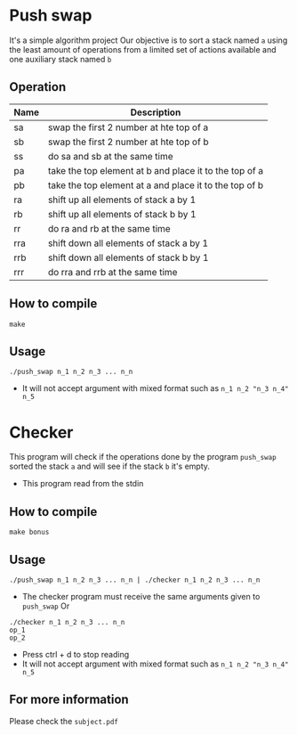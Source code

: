 # Push swap

It's a simple algorithm project
Our objective is to sort a stack named `a` using the least amount of operations from a limited set of actions available and one auxiliary stack named `b`

## Operation
| Name | Description |
|---|---|
| sa | swap the first 2 number at hte top of a |
| sb | swap the first 2 number at hte top of b |
| ss | do sa and sb at the same time |
| pa | take the top element at b and place it to the top of a |
| pb | take the top element at a and place it to the top of b |
| ra | shift up all elements of stack a by 1 |
| rb | shift up all elements of stack b by 1 |
| rr | do ra and rb at the same time |
| rra | shift down all elements of stack a by 1 |
| rrb | shift down all elements of stack b by 1 |
| rrr |do rra and rrb at the same time |

## How to compile
```
make
```
## Usage
```
./push_swap n_1 n_2 n_3 ... n_n
```
- It will not accept argument with mixed format such as `n_1 n_2 "n_3 n_4" n_5`

# Checker

This program will check if the operations done by the program `push_swap` sorted the stack `a` and will see if the stack `b` it's empty.
- This program read from the stdin

## How to compile
```
make bonus
```
## Usage
```
./push_swap n_1 n_2 n_3 ... n_n | ./checker n_1 n_2 n_3 ... n_n
```
- The checker program must receive the same arguments given to `push_swap`
Or
```
./checker n_1 n_2 n_3 ... n_n
op_1
op_2
```
- Press ctrl + d to stop reading
- It will not accept argument with mixed format such as `n_1 n_2 "n_3 n_4" n_5`

## For more information
Please check the `subject.pdf`
